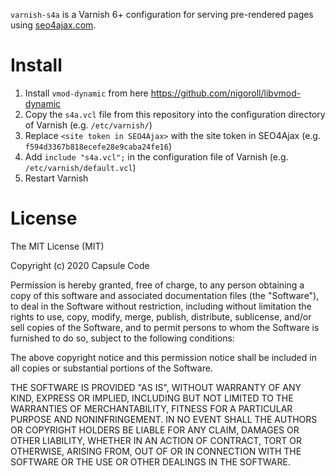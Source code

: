 `varnish-s4a` is a Varnish 6+ configuration for serving pre-rendered pages using [seo4ajax.com](https://www.seo4ajax.com).

# Install

1. Install `vmod-dynamic` from here https://github.com/nigoroll/libvmod-dynamic
2. Copy the `s4a.vcl` file from this repository into the configuration directory of Varnish (e.g. `/etc/varnish/`)
3. Replace `<site token in SEO4Ajax>` with the site token in SEO4Ajax (e.g. `f594d3367b818ecefe28e9caba24fe16`)
4. Add `include "s4a.vcl";` in the configuration file of Varnish (e.g. `/etc/varnish/default.vcl`)
5. Restart Varnish

# License

The MIT License (MIT)

Copyright (c) 2020 Capsule Code

Permission is hereby granted, free of charge, to any person obtaining a copy of this software and associated documentation files (the "Software"), to deal in the Software without restriction, including without limitation the rights to use, copy, modify, merge, publish, distribute, sublicense, and/or sell copies of the Software, and to permit persons to whom the Software is furnished to do so, subject to the following conditions:

The above copyright notice and this permission notice shall be included in all copies or substantial portions of the Software.

THE SOFTWARE IS PROVIDED "AS IS", WITHOUT WARRANTY OF ANY KIND, EXPRESS OR IMPLIED, INCLUDING BUT NOT LIMITED TO THE WARRANTIES OF MERCHANTABILITY, FITNESS FOR A PARTICULAR PURPOSE AND NONINFRINGEMENT. IN NO EVENT SHALL THE AUTHORS OR COPYRIGHT HOLDERS BE LIABLE FOR ANY CLAIM, DAMAGES OR OTHER LIABILITY, WHETHER IN AN ACTION OF CONTRACT, TORT OR OTHERWISE, ARISING FROM, OUT OF OR IN CONNECTION WITH THE SOFTWARE OR THE USE OR OTHER DEALINGS IN THE SOFTWARE.
